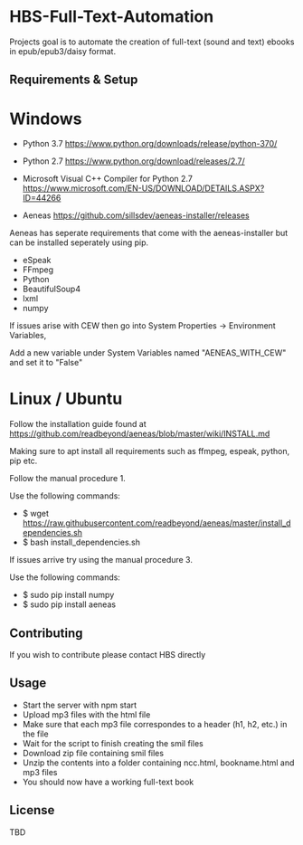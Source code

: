 # HBS-Full-Text-Automation

Projects goal is to automate the creation of full-text (sound and text) ebooks in epub/epub3/daisy format.

## Requirements & Setup

# Windows

- Python 3.7 https://www.python.org/downloads/release/python-370/

- Python 2.7 https://www.python.org/download/releases/2.7/

- Microsoft Visual C++ Compiler for Python 2.7 https://www.microsoft.com/EN-US/DOWNLOAD/DETAILS.ASPX?ID=44266

- Aeneas https://github.com/sillsdev/aeneas-installer/releases

Aeneas has seperate requirements that come with the aeneas-installer but can be installed seperately using pip.

- eSpeak
- FFmpeg
- Python
- BeautifulSoup4
- lxml
- numpy

If issues arise with CEW then go into System Properties -> Environment Variables,

Add a new variable under System Variables named "AENEAS_WITH_CEW" and set it to "False"

# Linux / Ubuntu

Follow the installation guide found at https://github.com/readbeyond/aeneas/blob/master/wiki/INSTALL.md

Making sure to apt install all requirements such as ffmpeg, espeak, python, pip etc.

Follow the manual procedure 1.

Use the following commands:

- $ wget https://raw.githubusercontent.com/readbeyond/aeneas/master/install_dependencies.sh
- $ bash install_dependencies.sh

If issues arrive try using the manual procedure 3.

Use the following commands:

- $ sudo pip install numpy
- $ sudo pip install aeneas

## Contributing

If you wish to contribute please contact HBS directly

## Usage

- Start the server with npm start
- Upload mp3 files with the html file
- Make sure that each mp3 file correspondes to a header (h1, h2, etc.) in the file
- Wait for the script to finish creating the smil files
- Download zip file containing smil files
- Unzip the contents into a folder containing ncc.html, bookname.html and mp3 files
- You should now have a working full-text book

## License

TBD
